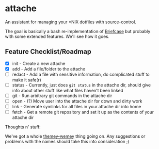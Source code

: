 attache
=======

An assistant for managing your *NIX dotfiles with source-control.

The goal is basically a bash re-implementation of 
[Briefcase](https://github.com/jim/briefcase) but probably with some
extended features.  We'll see how it goes.


Feature Checklist/Roadmap
-------------------------

- [x] init   - Create a new attache
- [x] add    - Add a file/folder to the attache
- [ ] redact - Add a file with sensitive information, do complicated
  stuff to make it safe(r)
- [ ] status - Currently, just does `git status` in the attache dir,
  should give info about other stuff like what files haven't been linked
- [ ] git    - Run arbitrary git commands in the attache dir
- [ ] open   - (?) Move user into the attache dir for down and dirty work
- [ ] link   - Generate symlinks for all files in your attache dir
  into home
- [ ] fetch - Get a remote git repository and set it up as the
  contents of your attache dir

Thoughts n' stuff:

We've got a whole
[themey-wemey](http://www.google.com/url?sa=i&rct=j&q=&esrc=s&source=images&cd=&cad=rja&uact=8&docid=qh5-8lwMq34inM&tbnid=Tart29iHCeBwFM:&ved=0CAUQjRw&url=http%3A%2F%2Ftallguyalec.buzznet.com%2Fuser%2Fjournal%2F17376075%2Fcountdown-50th-anniversary-24-modern%2F&ei=8jNkU_nvFYjyoATJj4D4DA&bvm=bv.65788261,d.cGU&psig=AFQjCNEXZEifTXzIf_w8-xG7x-dRywn_PA&ust=1399162225760052)
thing going on. Any suggestions or problems with the names should take
this into consideration ;)
